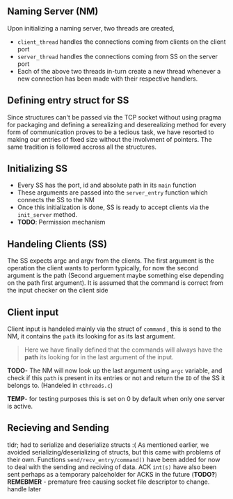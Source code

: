 
## Naming Server (NM)
Upon initializing a naming server, two threads are created, 
-	`client_thread` handles the connections coming from clients on the client port 
-	`server_thread` handles the connections coming from SS  on the server port
-	Each of the above two threads in-turn create a new thread whenever a new connection has been made with their respective handlers.

## Defining entry struct for SS
Since structures can't be passed via the TCP socket without using pragma for packaging and defining a serealizing and deserealizing method for every form of communication proves to be a tedious task, we have resorted to making our entries of fixed size without the involvment of pointers. The same tradition is followed accross all the structures.

## Initializing SS
- Every SS has the port, id and absolute path in its ``main`` function
- These arguments are passed into the ```server_entry``` function which connects the SS to the NM
- Once this initialization is done, SS is ready to accept clients via the ```init_server``` method.
- **TODO**:  Permission mechanism

## Handeling Clients (SS)

The SS expects argc and argv from the clients. The first argument is the operation the client wants to perform typically, for now the second argument is the path (Second arguement maybe something else depending on the path first argument). It is assumed that the command is correct from the input checker on the client side

## Client input
Client input is handeled mainly via the struct of `command` , this is send to the NM, it contains the `path` its looking for as its last argument.
>Here we have finally defined that the commands will always have the **path** its looking for in the last argument of the input.

**TODO**-  The NM will now look up the last argument using `argc` variable, and check if this `path` is present in its entries or not and return the `ID` of the SS it belongs to. (Handeled in `cthreads.c`) 

**TEMP**- for testing purposes this is set on 0 by default when only one server is active.

## Recieving and Sending
tldr; had to serialize and deserialize structs :(
As mentioned earlier, we avoided serializing/deserializing of structs, but this came with problems of their own. Functions `send/recv_entry/command()` have been added for now to deal with the sending and reciving of data. ACK `int(s)` have also been sent perhaps as a temporary palceholder for ACKS in the future (**TODO?**)
**REMEBMER** - premature free causing socket file descriptor to change. handle later
